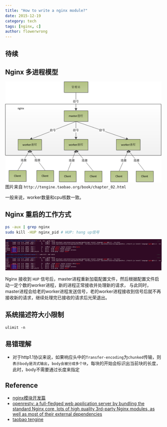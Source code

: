 ```yaml
---
title: "How to write a nginx module?"
date: 2015-12-19
category: tech
tags: [nginx, c]
author: flowerwrong
---
```


## 待续

## Nginx 多进程模型

![](/assets/posts/nginx-worker-process.PNG)
图片来自 `http://tengine.taobao.org/book/chapter_02.html`

一般来说，worker数量和cpu核数一致。

## Nginx 重启的工作方式

```bash
ps -aux | grep nginx
sudo kill -HUP nginx_pid # HUP: hang up信号
```

![](/assets/posts/nginx-master-reload.png)

Nginx 接收到 `HUP` 信号后，master进程重新加载配置文件，然后根据配置文件启动一定个数的worker进程，新的进程正常接收并处理新的请求，
与此同时，master进程会给老的worker进程发送信号，老的worker进程接收到信号后就不再接收新的请求，继续处理完已接收的请求后光荣退出。


## 系统描述符大小限制

`ulimit -n`

## 易错理解

* 对于http1.1协议来说，如果响应头中的`Transfer-encoding`为`chunked`传输，则`表示body是流式输出`，`body会被分成多个块`，每块的开始会标识出当前块的长度，此时，body不需要通过长度来指定

## Reference

* [nginx模块开发篇](http://tengine.taobao.org/book/module_development.html)
* [openresty: a full-fledged web application server by bundling the standard Nginx core, lots of high quality 3rd-party Nginx modules, as well as most of their external dependencies](http://openresty.org/)
* [taobao tengine](http://tengine.taobao.org/documentation_cn.html)
